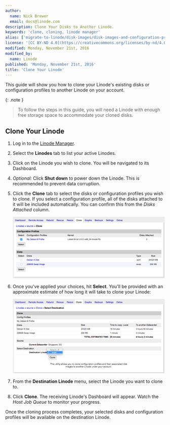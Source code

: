 ```yaml
---
author:
  name: Nick Brewer
  email: docs@linode.com
description: Clone Your Disks to Another Linode.
keywords: 'clone, cloning, linode manager'
alias: ['migrate-to-linode/disk-images/disk-images-and-configuration-profiles#cloning-disks-and-configuration-profiles/']
license: '[CC BY-ND 4.0](https://creativecommons.org/licenses/by-nd/4.0)'
modified: Monday, November 21st, 2016
modified_by:
  name: Linode
published: 'Monday, November 21st, 2016'
title: 'Clone Your Linode'
---
```


This guide will show you how to clone your Linode's existing disks or configuration profiles to another Linode on your account.

{: .note }
>
> To follow the steps in this guide, you will need a Linode with enough free storage space to accommodate your cloned disks.

## Clone Your Linode

1.  Log in to the [Linode Manager](https://manager.linode.com).
2.  Select the **Linodes** tab to list your active Linodes.
4.  Click on the Linode you wish to clone. You will be navigated to its Dashboard.  
5.  *Optional:* Click **Shut down** to power down the Linode. This is recommended to prevent data corruption.
6.  Click the **Clone** tab to select the disks or configuration profiles you wish to clone. If you select a configuration profile, all of the disks attached to it will be included automatically. You can confirm this from the *Disks Attached* column.

	[![Selecting configuration profiles and disks to migrate](/docs/assets/clone-tab-small.png)](/docs/assets/clone-tab.png)

8.  Once you've applied your choices, hit **Select**. You'll be provided with an approximate estimate of how long it will take to clone your Linode:

	[![Clone summary page](/docs/assets/clone-tab-destination-small.png)](/docs/assets/clone-tab-destination.png)

9.  From the **Destination Linode** menu, select the Linode you want to clone to.
10. Click **Clone**. The receiving Linode's Dashboard will appear. Watch the *Host Job Queue* to monitor your progress.

Once the cloning process completes, your selected disks and configuration profiles will be available on the destination Linode.
